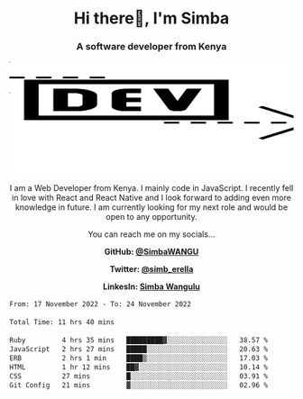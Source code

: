 
<h1 align="center"> Hi there👋, I'm Simba</h1>
<h3 align="center">A software developer from Kenya</h3>

<img src="/arrow-svgrepo-com.svg" margin="auto" width="100%" height="200px">


<p align="center">I am a Web Developer from Kenya. I mainly code in JavaScript. I recently fell in love with React and React Native and I look forward to adding even more knowledge in future. I am currently looking for my next role and would be open to any opportunity.</p>

<p align="center">You can reach me on my socials... </p>

<div align="center">

__<p>  GitHub: [@SimbaWANGU](https://github.com/SimbaWANGU)__  </p>
__<p> Twitter: [@simb_erella](https://twitter.com/simb_erella)__ </p>
__<p> LinkesIn: [Simba Wangulu](https://www.linkedin.com/in/simba-wangulu/)__ </p>

</div>

<!--START_SECTION:waka-->

```text
From: 17 November 2022 - To: 24 November 2022

Total Time: 11 hrs 40 mins

Ruby         4 hrs 35 mins   █████████▓░░░░░░░░░░░░░░░   38.57 %
JavaScript   2 hrs 27 mins   █████░░░░░░░░░░░░░░░░░░░░   20.63 %
ERB          2 hrs 1 min     ████▒░░░░░░░░░░░░░░░░░░░░   17.03 %
HTML         1 hr 12 mins    ██▓░░░░░░░░░░░░░░░░░░░░░░   10.14 %
CSS          27 mins         █░░░░░░░░░░░░░░░░░░░░░░░░   03.91 %
Git Config   21 mins         ▓░░░░░░░░░░░░░░░░░░░░░░░░   02.96 %
```

<!--END_SECTION:waka-->
